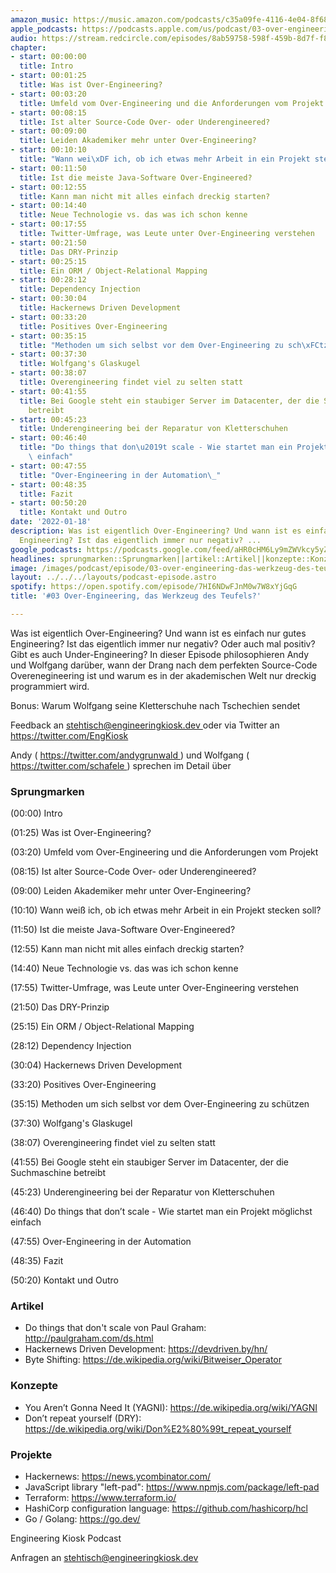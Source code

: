 ```yaml
---
amazon_music: https://music.amazon.com/podcasts/c35a09fe-4116-4e04-8f68-77d61b112e46/episodes/3a1c7cb3-6259-4c47-a129-f93a96345d89/engineering-kiosk-03-over-engineering-das-werkzeug-des-teufels
apple_podcasts: https://podcasts.apple.com/us/podcast/03-over-engineering-das-werkzeug-des-teufels/id1603082924?i=1000548219975
audio: https://stream.redcircle.com/episodes/8ab59758-598f-459b-8d7f-f832ced2b87f/stream.mp3
chapter:
- start: 00:00:00
  title: Intro
- start: 00:01:25
  title: Was ist Over-Engineering?
- start: 00:03:20
  title: Umfeld vom Over-Engineering und die Anforderungen vom Projekt
- start: 00:08:15
  title: Ist alter Source-Code Over- oder Underengineered?
- start: 00:09:00
  title: Leiden Akademiker mehr unter Over-Engineering?
- start: 00:10:10
  title: "Wann wei\xDF ich, ob ich etwas mehr Arbeit in ein Projekt stecken soll?"
- start: 00:11:50
  title: Ist die meiste Java-Software Over-Engineered?
- start: 00:12:55
  title: Kann man nicht mit alles einfach dreckig starten?
- start: 00:14:40
  title: Neue Technologie vs. das was ich schon kenne
- start: 00:17:55
  title: Twitter-Umfrage, was Leute unter Over-Engineering verstehen
- start: 00:21:50
  title: Das DRY-Prinzip
- start: 00:25:15
  title: Ein ORM / Object-Relational Mapping
- start: 00:28:12
  title: Dependency Injection
- start: 00:30:04
  title: Hackernews Driven Development
- start: 00:33:20
  title: Positives Over-Engineering
- start: 00:35:15
  title: "Methoden um sich selbst vor dem Over-Engineering zu sch\xFCtzen"
- start: 00:37:30
  title: Wolfgang's Glaskugel
- start: 00:38:07
  title: Overengineering findet viel zu selten statt
- start: 00:41:55
  title: Bei Google steht ein staubiger Server im Datacenter, der die Suchmaschine
    betreibt
- start: 00:45:23
  title: Underengineering bei der Reparatur von Kletterschuhen
- start: 00:46:40
  title: "Do things that don\u2019t scale - Wie startet man ein Projekt m\xF6glichst\
    \ einfach"
- start: 00:47:55
  title: "Over-Engineering in der Automation\_"
- start: 00:48:35
  title: Fazit
- start: 00:50:20
  title: Kontakt und Outro
date: '2022-01-18'
description: Was ist eigentlich Over-Engineering? Und wann ist es einfach nur gutes
  Engineering? Ist das eigentlich immer nur negativ? ...
google_podcasts: https://podcasts.google.com/feed/aHR0cHM6Ly9mZWVkcy5yZWRjaXJjbGUuY29tLzBlY2ZkZmQ3LWZkYTEtNGMzZC05NTE1LTQ3NjcyN2Y5ZGY1ZQ/episode/YzI4MzgwODQtNDNlMy00Y2I2LTkwMTMtYTQ4MDQyOWI4NTQ3?sa=X&ved=0CAUQkfYCahcKEwi4xMSxj4L4AhUAAAAAHQAAAAAQNQ
headlines: sprungmarken::Sprungmarken||artikel::Artikel||konzepte::Konzepte||projekte::Projekte
image: /images/podcast/episode/03-over-engineering-das-werkzeug-des-teufels.jpg
layout: ../../../layouts/podcast-episode.astro
spotify: https://open.spotify.com/episode/7HI6NDwFJnM0w7W8xYjGqG
title: '#03 Over-Engineering, das Werkzeug des Teufels?'

---
```


<p class="mb-6 text-base md:text-lg text-coolGray-500">
   Was ist eigentlich Over-Engineering? Und wann ist es einfach nur gutes Engineering? Ist das eigentlich immer nur negativ? Oder auch mal positiv? Gibt es auch Under-Engineering? In dieser Episode philosophieren Andy und Wolfgang darüber, wann der Drang nach dem perfekten Source-Code Overenegineering ist und warum es in der akademischen Welt nur dreckig programmiert wird.
  </p>
  <p class="mb-6 text-base md:text-lg text-coolGray-500">
   Bonus: Warum Wolfgang seine Kletterschuhe nach Tschechien sendet
  </p>
  <p class="mb-6 text-base md:text-lg text-coolGray-500">
   Feedback an
   <a class="underline hover:no-underline" href="mailto:stehtisch@engineeringkiosk.dev" rel="nofollow">
    stehtisch@engineeringkiosk.dev
   </a>
   oder via Twitter an
   <a class="underline hover:no-underline" href="https://twitter.com/EngKiosk" rel="nofollow">
    https://twitter.com/EngKiosk
   </a>
  </p>
  <p class="mb-6 text-base md:text-lg text-coolGray-500">
   Andy (
   <a class="underline hover:no-underline" href="https://twitter.com/andygrunwald" rel="nofollow">
    https://twitter.com/andygrunwald
   </a>
   ) und Wolfgang (
   <a class="underline hover:no-underline" href="https://twitter.com/schafele" rel="nofollow">
    https://twitter.com/schafele
   </a>
   ) sprechen im Detail über
  </p>
  <h3 class="mb-4 text-2xl md:text-3xl font-semibold text-coolGray-800" id="sprungmarken">
   Sprungmarken
  </h3>
  <p class="mb-6 text-base md:text-lg text-coolGray-500">
   (00:00) Intro
  </p>
  <p class="mb-6 text-base md:text-lg text-coolGray-500">
   (01:25) Was ist Over-Engineering?
  </p>
  <p class="mb-6 text-base md:text-lg text-coolGray-500">
   (03:20) Umfeld vom Over-Engineering und die Anforderungen vom Projekt
  </p>
  <p class="mb-6 text-base md:text-lg text-coolGray-500">
   (08:15) Ist alter Source-Code Over- oder Underengineered?
  </p>
  <p class="mb-6 text-base md:text-lg text-coolGray-500">
   (09:00) Leiden Akademiker mehr unter Over-Engineering?
  </p>
  <p class="mb-6 text-base md:text-lg text-coolGray-500">
   (10:10) Wann weiß ich, ob ich etwas mehr Arbeit in ein Projekt stecken soll?
  </p>
  <p class="mb-6 text-base md:text-lg text-coolGray-500">
   (11:50) Ist die meiste Java-Software Over-Engineered?
  </p>
  <p class="mb-6 text-base md:text-lg text-coolGray-500">
   (12:55) Kann man nicht mit alles einfach dreckig starten?
  </p>
  <p class="mb-6 text-base md:text-lg text-coolGray-500">
   (14:40) Neue Technologie vs. das was ich schon kenne
  </p>
  <p class="mb-6 text-base md:text-lg text-coolGray-500">
   (17:55) Twitter-Umfrage, was Leute unter Over-Engineering verstehen
  </p>
  <p class="mb-6 text-base md:text-lg text-coolGray-500">
   (21:50) Das DRY-Prinzip
  </p>
  <p class="mb-6 text-base md:text-lg text-coolGray-500">
   (25:15) Ein ORM / Object-Relational Mapping
  </p>
  <p class="mb-6 text-base md:text-lg text-coolGray-500">
   (28:12) Dependency Injection
  </p>
  <p class="mb-6 text-base md:text-lg text-coolGray-500">
   (30:04) Hackernews Driven Development
  </p>
  <p class="mb-6 text-base md:text-lg text-coolGray-500">
   (33:20) Positives Over-Engineering
  </p>
  <p class="mb-6 text-base md:text-lg text-coolGray-500">
   (35:15) Methoden um sich selbst vor dem Over-Engineering zu schützen
  </p>
  <p class="mb-6 text-base md:text-lg text-coolGray-500">
   (37:30) Wolfgang's Glaskugel
  </p>
  <p class="mb-6 text-base md:text-lg text-coolGray-500">
   (38:07) Overengineering findet viel zu selten statt
  </p>
  <p class="mb-6 text-base md:text-lg text-coolGray-500">
   (41:55) Bei Google steht ein staubiger Server im Datacenter, der die Suchmaschine betreibt
  </p>
  <p class="mb-6 text-base md:text-lg text-coolGray-500">
   (45:23) Underengineering bei der Reparatur von Kletterschuhen
  </p>
  <p class="mb-6 text-base md:text-lg text-coolGray-500">
   (46:40) Do things that don’t scale - Wie startet man ein Projekt möglichst einfach
  </p>
  <p class="mb-6 text-base md:text-lg text-coolGray-500">
   (47:55) Over-Engineering in der Automation
  </p>
  <p class="mb-6 text-base md:text-lg text-coolGray-500">
   (48:35) Fazit
  </p>
  <p class="mb-6 text-base md:text-lg text-coolGray-500">
   (50:20) Kontakt und Outro
  </p>
  <h3 class="mb-4 text-2xl md:text-3xl font-semibold text-coolGray-800" id="artikel">
   Artikel
  </h3>
  <ul class="list-disc px-5 mb-6 md:px-5 text-base md:text-lg text-coolGray-500">
   <li class="mb-3">
    Do things that don't scale von Paul Graham:
    <a class="underline hover:no-underline" href="http://paulgraham.com/ds.html" rel="nofollow">
     http://paulgraham.com/ds.html
    </a>
   </li>
   <li class="mb-3">
    Hackernews Driven Development:
    <a class="underline hover:no-underline" href="https://devdriven.by/hn/" rel="nofollow">
     https://devdriven.by/hn/
    </a>
   </li>
   <li class="mb-3">
    Byte Shifting:
    <a class="underline hover:no-underline" href="https://de.wikipedia.org/wiki/Bitweiser_Operator" rel="nofollow">
     https://de.wikipedia.org/wiki/Bitweiser_Operator
    </a>
   </li>
  </ul>
  <h3 class="mb-4 text-2xl md:text-3xl font-semibold text-coolGray-800" id="konzepte">
   Konzepte
  </h3>
  <ul class="list-disc px-5 mb-6 md:px-5 text-base md:text-lg text-coolGray-500">
   <li class="mb-3">
    You Aren’t Gonna Need It (YAGNI):
    <a class="underline hover:no-underline" href="https://de.wikipedia.org/wiki/YAGNI" rel="nofollow">
     https://de.wikipedia.org/wiki/YAGNI
    </a>
   </li>
   <li class="mb-3">
    Don’t repeat yourself (DRY):
    <a class="underline hover:no-underline" href="https://de.wikipedia.org/wiki/Don%E2%80%99t_repeat_yourself" rel="nofollow">
     https://de.wikipedia.org/wiki/Don%E2%80%99t_repeat_yourself
    </a>
   </li>
  </ul>
  <h3 class="mb-4 text-2xl md:text-3xl font-semibold text-coolGray-800" id="projekte">
   Projekte
  </h3>
  <ul class="list-disc px-5 mb-6 md:px-5 text-base md:text-lg text-coolGray-500">
   <li class="mb-3">
    Hackernews:
    <a class="underline hover:no-underline" href="https://news.ycombinator.com/" rel="nofollow">
     https://news.ycombinator.com/
    </a>
   </li>
   <li class="mb-3">
    JavaScript library "left-pad":
    <a class="underline hover:no-underline" href="https://www.npmjs.com/package/left-pad" rel="nofollow">
     https://www.npmjs.com/package/left-pad
    </a>
   </li>
   <li class="mb-3">
    Terraform:
    <a class="underline hover:no-underline" href="https://www.terraform.io/" rel="nofollow">
     https://www.terraform.io/
    </a>
   </li>
   <li class="mb-3">
    HashiCorp configuration language:
    <a class="underline hover:no-underline" href="https://github.com/hashicorp/hcl" rel="nofollow">
     https://github.com/hashicorp/hcl
    </a>
   </li>
   <li class="mb-3">
    Go / Golang:
    <a class="underline hover:no-underline" href="https://go.dev/" rel="nofollow">
     https://go.dev/
    </a>
   </li>
  </ul>
  <p class="mb-6 text-base md:text-lg text-coolGray-500">
   Engineering Kiosk Podcast
  </p>
  <p class="mb-6 text-base md:text-lg text-coolGray-500">
   Anfragen an
   <a class="underline hover:no-underline" href="mailto:stehtisch@engineeringkiosk.dev" rel="nofollow">
    stehtisch@engineeringkiosk.dev
   </a>
  </p>